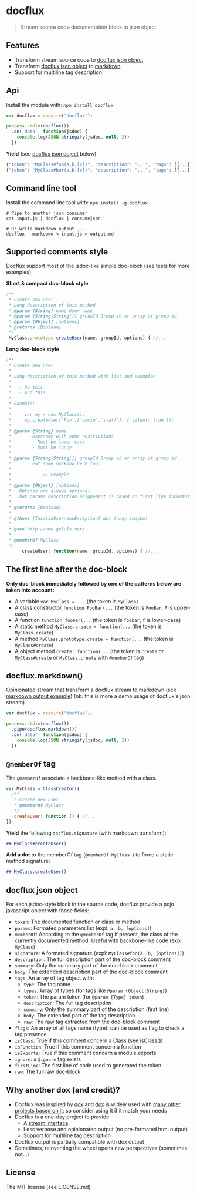 # docflux

> Stream source code documentation block to json object

## Features

  - Transform stream source code to [docflux json object](#docflux_json_object)
  - Transform [docflux json object](#docflux_json_object)
    to [markdown](#docflux-markdown-)
  - Support for multiline tag description

## Api

Install the module with: `npm install docflux`

```javascript
var docflux = require('docflux');

process.stdin(docflux())
  .on('data', function(jsdoc) {
    console.log(JSON.stringify(jsdoc, null, 2))
  })
```

**Yield** (see [docflux json object](#docflux-json-object) below)

```javascript
{"token": "MyClass#foo(a,b,[c])", "description": "...", "tags": [{...}]}
{"token": "MyClass#bar(a,b,[c])", "description": "...", "tags": [{...}]}
```

## Command line tool

Install the command line tool with: `npm install -g docflux`

```shell
# Pipe to another json consumer
cat input.js | docflux | consumejson

# Or write markdown output ...
docflux --markdown < input.js > output.md
```

## Supported comments style

Docflux support most of the jsdoc-like simple doc-block
(see tests for more examples)

**Short & compact doc-block style**

```javascript
/**
 * Create new user
 * Long description of this method
 * @param {String} name User name
 * @param {String|String[]} groupId Group id or array of group id
 * @param {Object} [options]
 * @returns {Boolean}
 */
 MyClass.prototype.createUser(name, groupId, options) { //...
```

**Long doc-block style**
```javascript
/**
 * Create new user
 *
 * Long description of this method with list and examples
 *
 *   - Do this
 *   - And this
 *
 * Example:
 *
 *     var my = new MyClass();
 *     my.createUser('Foo',['admin','staff'], { silent: true });
 *
 * @param {String} name
 *        Username with some restrictions
 *        - Must be lower-case
 *        - Must be funny
 *
 * @param {String|String[]} groupId Group id or array of group id
 *        Put some markdow here too:
 *
 *            // Example
 *
 * @param {Object} [options]
 *   Options are always optional
 *   but params description alignement is based on first line indentation
 *
 * @returns {Boolean}
 *
 * @thows {InvalidUsernameException} Not funny (maybe)
 *
 * @see http://www.gelule.net/
 *
 * @memberOf MyClass
 */
      createUser: function(name, groupId, options) { //...
```

## The first line after the doc-block

**Only doc-block immediately followed by one of the patterns below are taken into account:**

  - A variable `var MyClass = ...` (the token is `MyClass`)
  - A class constructor `function FooBar(...` (the token is `FooBar`, `F` is upper-case)
  - A function `function foobar(...` (the token is `foobar`, `f` is lower-case)
  - A static method `MyClass.create = function(...` (the token is `MyClass.create`)
  - A method `MyClass.prototype.create = function(...` (the token is `MyClass#create`)
  - A object method `create: function(...` (the token is `create`
    or `MyClass#create` or `MyClass.create` with `@memberOf` tag)

## docflux.markdown()

Opinionated stream that transform a docflux stream to markdown
(see  [markdown output example](./test/fixtures/expect.md)) (nb: this
is more a demo usage of docflux's json stream)

```javascript
var docflux = require('docflux');

process.stdin(docflux())
  .pipe(docflux.markdown())
  .on('data', function(jsdoc) {
    console.log(JSON.stringify(jsdoc, null, 2))
  })
```


## `@memberOf` tag

The `@memberOf` associate a backbone-like method with a class.

```javascript
var MyClass = ClassCreator({
  /**
   * Create new user
   * @memberOf MyClass
   */
   createUser: function () { //...
})
```

**Yield** the following `docflux.signature` (with markdown transform):

```markdown
## MyClass#createUser()
```

**Add a dot** to the memberOf tag (`@memberOf MyClass.`) to force a static method signature:

```markdown
## MyClass.createUser()
```

## docflux json object

For each jsdoc-style block in the source code, docflux provide a pojo javascript
object with those fields:

  - `token`:
    The documented function or class or method
  - `params`:
     Formated parameters list (expl: `a, b, [options]`)
  - `memberOf`:
     According to the `@memberOf` tag if present, the class of the currently
     documented method. Useful with backbone-like code (expl: `MyClass`)
  - `signature`:
     A formated signature (expl: `MyClass#foo(a, b, [options])`)
  - `description`:
    The full description part of the doc-block comment
  - `summary`:
    Only the summary part of the doc-block comment
  - `body`:
    The extended description part of the doc-block comment
  - `tags`:
    An array of tag object with:
      - `type`: The tag name
      - `types`: Array of types (for tags like `@param {Object|String}`)
      - `token`: The param token (for `@param {Type} token`)
      - `description`: The full tag description
      - `summary`: Only the summary part of the description (first line)
      - `body`: The extended part of the tag description
      - `raw`: The raw tag extracted from the doc-block comment
  - `flags`:
    An array of all tags name (type): can be used as flag to check
    a tag presence
  - `isClass`:
    True if this comment concern a Class (see isClass())
  - `isFunction`:
    True if this comment concern a function
  - `isExports`:
    True if this comment concern a module.exports
  - `ignore`:
    a `@ignore` tag exists
  - `firstLine`:
    The first line of code used to generated the token
  - `raw`:
    The full raw doc-block

## Why another dox (and credit)?

  - Docflux was inspired by [dox](https://github.com/visionmedia/dox) and
     [dox](https://github.com/visionmedia/dox) is widely used
     with [many other projects based on it](https://www.npmjs.org/browse/depended/dox):
     so consider using it if it match your needs
  - Docflux is a one-day project to provide
    - A [stream interface](http://nodejs.org/api/stream.html)
    - Less verbose and opinionated output (no pre-formated html output)
    - Support for multiline tag description
  - Docflux output is partially compatible with dox output
  - Sometimes, reinventing the wheel opens new perspectives (sometimes not...)

## License

The MIT license (see LICENSE.md)
